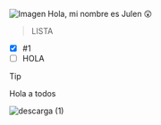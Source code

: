 
![Imagen]() Hola, mi nombre es Julen 😲

> LISTA

- [x] #1
- [ ] HOLA

> [!TIP]
> Hola a todos

![descarga (1)](https://github.com/jagufer/jagufer/assets/170084256/3a958a50-2cbb-44ef-bcc2-c7717951a6c9)
